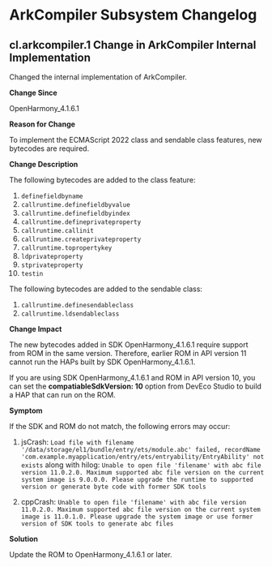 # ArkCompiler Subsystem Changelog

## cl.arkcompiler.1 Change in ArkCompiler Internal Implementation

Changed the internal implementation of ArkCompiler.

**Change Since**

OpenHarmony_4.1.6.1

**Reason for Change**

To implement the ECMAScript 2022 class and sendable class features, new bytecodes are required.

**Change Description**

The following bytecodes are added to the class feature:
1. `definefieldbyname`
2. `callruntime.definefieldbyvalue`
3. `callruntime.definefieldbyindex`
4. `callruntime.defineprivateproperty`
5. `callruntime.callinit`
6. `callruntime.createprivateproperty`
7. `callruntime.topropertykey`
8. `ldprivateproperty`
9. `stprivateproperty`
10. `testin`

The following bytecodes are added to the sendable class:
1. `callruntime.definesendableclass`
2. `callruntime.ldsendableclass`

**Change Impact**

The new bytecodes added in SDK OpenHarmony_4.1.6.1 require support from ROM in the same version. Therefore, earlier ROM in API version 11 cannot run the HAPs built by SDK OpenHarmony_4.1.6.1.

If you are using SDK OpenHarmony_4.1.6.1 and ROM in API version 10, you can set the **compatiableSdkVersion: 10** option from DevEco Studio to build a HAP that can run on the ROM.

**Symptom**

If the SDK and ROM do not match, the following errors may occur:

1. jsCrash: `Load file with filename '/data/storage/el1/bundle/entry/ets/module.abc' failed, recordName 'com.example.myapplication/entry/ets/entryability/EntryAbility' not exists` along with hilog: `Unable to open file 'filename' with abc file version 11.0.2.0. Maximum supported abc file version on the current system image is 9.0.0.0. Please upgrade the runtime to supported version or generate byte code with former SDK tools`

2. cppCrash: `Unable to open file 'filename' with abc file version 11.0.2.0. Maximum supported abc file version on the current system image is 11.0.1.0. Please upgrade the system image or use former version of SDK tools to generate abc files`

**Solution**

Update the ROM to OpenHarmony_4.1.6.1 or later.
